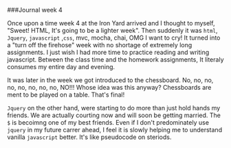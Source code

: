 ###Journal week 4


 Once upon a time week 4 at the Iron Yard arrived and I thought to myself, "Sweet! HTML, It's going to be a lighter week". Then suddenly it was `html`, `Jquery`, `javascript` ,`css`, mvc, mocha, chai, OMG I want to cry! It turned into a "turn off the firehose" week with no shortage of extremely long assignments. I just wish I had more time to practice reading and writing javascript. Between the class time and the homework assignments, It literaly consumes my entire day and evening.

 It was later in the week we got introduced to the chessboard. No, no, no, no, no, no, no, no, NO!!! Whose idea was this anyway? Chessboards are ment to be played on a table. That's final!  

 `Jquery` on the other hand, were starting to do more than just hold hands my friends. We are actually courting now and will soon be getting married. The `$` is becoimng one of my best friends. Even if I don't predominately use `jquery` in my future carrer ahead, I feel it is slowly helping me to understand vanilla `javascript` better. It's like pseudocode on steriods.  
